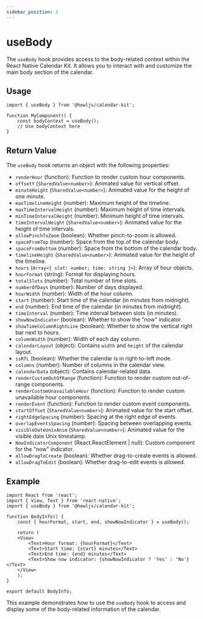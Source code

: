 ```yaml
---
sidebar_position: 3
---
```


# useBody

The `useBody` hook provides access to the body-related context within the React Native Calendar Kit. It allows you to interact with and customize the main body section of the calendar.

## Usage

```tsx
import { useBody } from '@howljs/calendar-kit';

function MyComponent() {
    const bodyContext = useBody();
    // Use bodyContext here
}
```

## Return Value

The `useBody` hook returns an object with the following properties:

- `renderHour` (function): Function to render custom hour components.
- `offsetY` (`SharedValue<number>`): Animated value for vertical offset.
- `minuteHeight` (`SharedValue<number>`): Animated value for the height of one minute.
- `maxTimelineHeight` (number): Maximum height of the timeline.
- `maxTimeIntervalHeight` (number): Maximum height of time intervals.
- `minTimeIntervalHeight` (number): Minimum height of time intervals.
- `timeIntervalHeight` (`SharedValue<number>`): Animated value for the height of time intervals.
- `allowPinchToZoom` (boolean): Whether pinch-to-zoom is allowed.
- `spaceFromTop` (number): Space from the top of the calendar body.
- `spaceFromBottom` (number): Space from the bottom of the calendar body.
- `timelineHeight` (`SharedValue<number>`): Animated value for the height of the timeline.
- `hours` (`Array<{ slot: number; time: string }>`): Array of hour objects.
- `hourFormat` (string): Format for displaying hours.
- `totalSlots` (number): Total number of time slots.
- `numberOfDays` (number): Number of days displayed.
- `hourWidth` (number): Width of the hour column.
- `start` (number): Start time of the calendar (in minutes from midnight).
- `end` (number): End time of the calendar (in minutes from midnight).
- `timeInterval` (number): Time interval between slots (in minutes).
- `showNowIndicator` (boolean): Whether to show the "now" indicator.
- `showTimeColumnRightLine` (boolean): Whether to show the vertical right bar next to hours.
- `columnWidth` (number): Width of each day column.
- `calendarLayout` (object): Contains `width` and `height` of the calendar layout.
- `isRTL` (boolean): Whether the calendar is in right-to-left mode.
- `columns` (number): Number of columns in the calendar view.
- `calendarData` (object): Contains calendar-related data.
- `renderCustomOutOfRange` (function): Function to render custom out-of-range components.
- `renderCustomUnavailableHour` (function): Function to render custom unavailable hour components.
- `renderEvent` (function): Function to render custom event components.
- `startOffset` (`SharedValue<number>`): Animated value for the start offset.
- `rightEdgeSpacing` (number): Spacing at the right edge of events.
- `overlapEventsSpacing` (number): Spacing between overlapping events.
- `visibleDateUnixAnim` (`SharedValue<number>`): Animated value for the visible date Unix timestamp.
- `NowIndicatorComponent` (React.ReactElement | null): Custom component for the "now" indicator.
- `allowDragToCreate` (boolean): Whether drag-to-create events is allowed.
- `allowDragToEdit` (boolean): Whether drag-to-edit events is allowed.

## Example

```tsx
import React from 'react';
import { View, Text } from 'react-native';
import { useBody } from '@howljs/calendar-kit';

function BodyInfo() {
    const { hourFormat, start, end, showNowIndicator } = useBody();

    return (
    <View>
        <Text>Hour format: {hourFormat}</Text>
        <Text>Start time: {start} minutes</Text>
        <Text>End time: {end} minutes</Text>
        <Text>Show now indicator: {showNowIndicator ? 'Yes' : 'No'}</Text>
    </View>
    );
}

export default BodyInfo;
```


This example demonstrates how to use the `useBody` hook to access and display some of the body-related information of the calendar.
